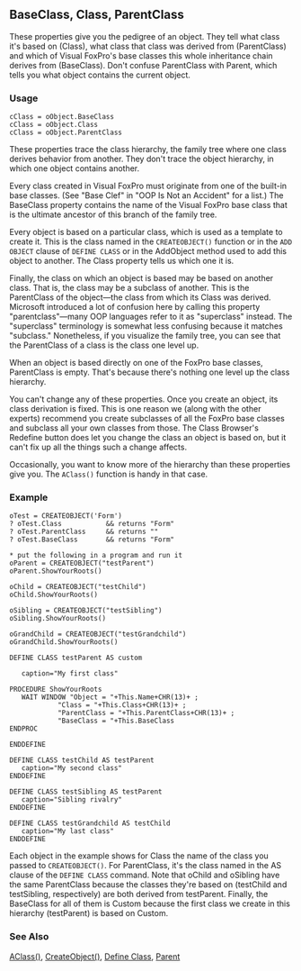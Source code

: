 ## BaseClass, Class, ParentClass

These properties give you the pedigree of an object. They tell what class it's based on (Class), what class that class was derived from (ParentClass) and which of Visual FoxPro's base classes this whole inheritance chain derives from (BaseClass). Don't confuse ParentClass with Parent, which tells you what object contains the current object.

### Usage

```foxpro
cClass = oObject.BaseClass
cClass = oObject.Class
cClass = oObject.ParentClass
```

These properties trace the class hierarchy, the family tree where one class derives behavior from another. They don't trace the object hierarchy, in which one object contains another.

Every class created in Visual FoxPro must originate from one of the built-in base classes. (See "Base Clef" in "OOP Is Not an Accident" for a list.) The BaseClass property contains the name of the Visual FoxPro base class that is the ultimate ancestor of this branch of the family tree.

Every object is based on a particular class, which is used as a template to create it. This is the class named in the `CREATEOBJECT()` function or in the `ADD OBJECT` clause of `DEFINE CLASS` or in the AddObject method used to add this object to another. The Class property tells us which one it is.

Finally, the class on which an object is based may be based on another class. That is, the class may be a subclass of another. This is the ParentClass of the object&mdash;the class from which its Class was derived. Microsoft introduced a lot of confusion here by calling this property "parentclass"&mdash;many OOP languages refer to it as "superclass" instead. The "superclass" terminology is somewhat less confusing because it matches "subclass." Nonetheless, if you visualize the family tree, you can see that the ParentClass of a class is the class one level up.

When an object is based directly on one of the FoxPro base classes, ParentClass is empty. That's because there's nothing one level up the class hierarchy.

You can't change any of these properties. Once you create an object, its class derivation is fixed. This is one reason we (along with the other experts) recommend you create subclasses of all the FoxPro base classes and subclass all your own classes from those. The Class Browser's Redefine button does let you change the class an object is based on, but it can't fix up all the things such a change affects.

Occasionally, you want to know more of the hierarchy than these properties give you. The `AClass()` function is handy in that case.

### Example

```foxpro
oTest = CREATEOBJECT('Form')
? oTest.Class           && returns "Form"
? oTest.ParentClass     && returns ""
? oTest.BaseClass       && returns "Form"

* put the following in a program and run it
oParent = CREATEOBJECT("testParent")
oParent.ShowYourRoots()

oChild = CREATEOBJECT("testChild")
oChild.ShowYourRoots()

oSibling = CREATEOBJECT("testSibling")
oSibling.ShowYourRoots()

oGrandChild = CREATEOBJECT("testGrandchild")
oGrandChild.ShowYourRoots()

DEFINE CLASS testParent AS custom

   caption="My first class"

PROCEDURE ShowYourRoots
   WAIT WINDOW "Object = "+This.Name+CHR(13)+ ;
            "Class = "+This.Class+CHR(13)+ ;
            "ParentClass = "+This.ParentClass+CHR(13)+ ;
            "BaseClass = "+This.BaseClass
ENDPROC

ENDDEFINE

DEFINE CLASS testChild AS testParent
   caption="My second class"
ENDDEFINE

DEFINE CLASS testSibling AS testParent
   caption="Sibling rivalry"
ENDDEFINE

DEFINE CLASS testGrandchild AS testChild
   caption="My last class"
ENDDEFINE
```

Each object in the example shows for Class the name of the class you passed to `CREATEOBJECT()`. For ParentClass, it's the class named in the AS clause of the `DEFINE CLASS` command. Note that oChild and oSibling have the same ParentClass because the classes they're based on (testChild and testSibling, respectively) are both derived from testParent. Finally, the BaseClass for all of them is Custom because the first class we create in this hierarchy (testParent) is based on Custom.

### See Also

[AClass()](s4g283.md), [CreateObject()](s4g347.md), [Define Class](s4g351.md), [Parent](s4g324.md)